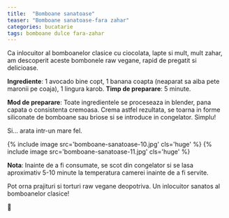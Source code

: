 ```yaml
---
title:  "Bomboane sanatoase"
teaser: "Bomboane sanatoase-fara zahar"
categories: bucatarie
tags: bomboane dulce fara-zahar
---
```

Ca inlocuitor al bomboanelor clasice cu ciocolata, lapte si mult, mult zahar, am descoperit aceste bombonele raw vegane, rapid de pregatit si delicioase.

**Ingrediente**: 1 avocado bine copt, 1 banana coapta (neaparat sa aiba pete maronii pe coaja), 1 lingura karob.
**Timp de preparare**: 5 minute.

**Mod de preparare**: Toate ingredientele se proceseaza in blender, pana capata o consistenta cremoasa. Crema astfel rezultata, se toarna in forme siliconate de bomboane sau briose si se introduce in congelator. Simplu!

Si... arata intr-un mare fel.

{% include image src='bomboane-sanatoase-10.jpg' cls='huge' %}
{% include image src='bomboane-sanatoase-11.jpg' cls='huge' %}

**Nota**: Inainte de a fi consumate, se scot din congelator si se lasa aproximativ 5-10 minute la temperatura camerei inainte de a fi servite.

Pot orna prajituri si torturi raw vegane deopotriva. Un inlocuitor sanatos al bomboanelor clasice!

:sunflower:

